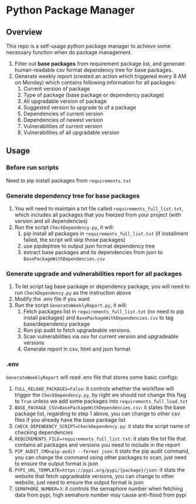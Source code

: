 # Python Package Manager

## Overview

This repo is a self-usage python package manager to achieve some necessary function when do package management.

1. Filter out **base packages** from requirement package list, and generate human-readable csv format dependency tree for base packages.
2. Generate weekly report (created an action which triggered every 8 AM on Monday) which contains following information for all packages:
   1. Current version of package
   2. Type of package (base package or dependency package)
   3. All upgradable version of package
   4. Suggested version to upgrade to of a package
   5. Dependencies of current version
   6. Dependencies of newest version
   7. Vulnerabilities of current version
   8. Vulnerabilities of all upgradable version

## Usage

### Before run scripts

Need to pip install packages from `requirements.txt`

### Generate dependency tree for base packages

1. You will need to maintain a txt file called `requirements_full_list.txt`, which includes all packages that you freezed from your project (with version and all dependencies)
2. Run the script `CheckDependency.py`, it will:
   1. pip install all packages in `requirements_full_list.txt` (if installment failed, the script will skip those packages)
   2. use pipdeptree to output json format dependency tree
   3. extract base packages and its dependencies from json to `BasePackageWithDependencies.csv`

### Generate upgrade and vulnerabilities report for all packages

1. To let script tag base package or dependency package, you will need to run `CheckDependency.py` as the instruction above
2. Modify the .env file if you want
3. Run the script `GenerateWeeklyReport.py`, it will:
   1. Fetch packages list in `requirements_full_list.txt` (no need to pip install packages) and `BasePackageWithDependencies.csv` to tag base/dependency package
   2. Run pip audit to fetch upgradeable versions.
   3. Scan vulnerabilities via osv for current version and upgradeable versions
   4. Generate report in csv, html and json format

### .env

`GenerateWeeklyReport` will read .env file that stores some basic configs:

1. `FULL_RELOAD_PACKAGES=False`: it controls whether the workflow will trigger the `CheckDependency.py`, by right we should not change this flag to `True` unless we add some packages into `requirements_full_load.txt`
2. `BASE_PACKAGE_CSV=BasePackageWithDependencies.csv`: it states the base package list, regarding to step 1 above, you can change to other csv files if you already have the base package list
3. `CHECK_DEPENDENCY_SCRIPT=CheckDependency.py`: it stats the script name of checking dependencies
4. `REQUIREMENTS_FILE=requirements_full_list.txt`: it stats the txt file that contains all packages and versions you need to include in the report
5. `PIP_AUDIT_CMD=pip-audit --format json`: it stats the pip audit command, you can change the command using other packages to scan, just need to ensure the output format is json
6. `PYPI_URL_TEMPLATE=https://pypi.org/pypi/{package}/json`: it stats the website that fetch upgradeable versions, you can change to other website, just need to ensure the output format is json
7. `SEMAPHORE_NUMBER=3`: it controls the semaphore number when fetching data from pypi, high semahore number may cause anti-flood from pypi
